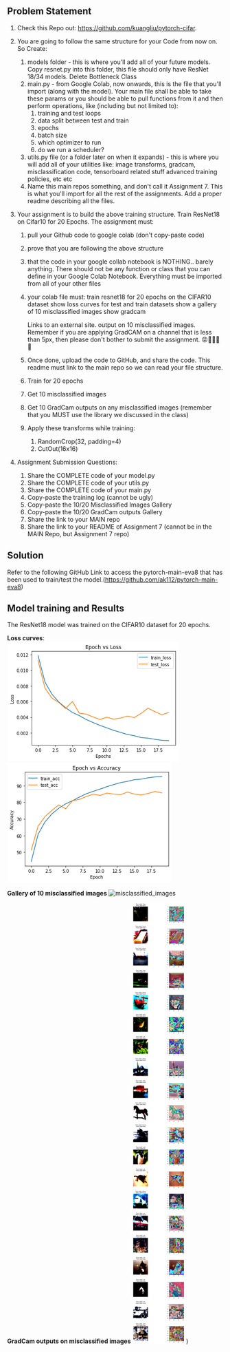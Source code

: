 ## Problem Statement

1. Check this Repo out: https://github.com/kuangliu/pytorch-cifar.  
2. You are going to follow the same structure for your Code from now on. So Create:  
    1. models folder - this is where you'll add all of your future models. Copy resnet.py into this folder, this file should only have ResNet 18/34 models. Delete Bottleneck Class  
    2. main.py - from Google Colab, now onwards, this is the file that you'll import (along with the model). Your main file shall be able to take these params or you should be able to pull functions from it and then perform operations, like (including but not limited to):  
        1. training and test loops  
        2. data split between test and train  
        3. epochs  
        4. batch size  
        5. which optimizer to run  
        6. do we run a scheduler?  
    3. utils.py file (or a folder later on when it expands) - this is where you will add all of your utilities like:
            image transforms,
            gradcam,
            misclassification code,
            tensorboard related stuff
            advanced training policies, etc
            etc 
    4. Name this main repos something, and don't call it Assignment 7. This is what you'll import for all the rest of the assignments. Add a proper readme describing all the files.  
3. Your assignment is to build the above training structure. Train ResNet18 on Cifar10 for 20 Epochs. The assignment must:
    1. pull your Github code to google colab (don't copy-paste code)  
    2. prove that you are following the above structure  
    3. that the code in your google collab notebook is NOTHING.. barely anything. There should not be any function or class that you can define in your Google Colab Notebook. Everything must be imported from all of your other files
    4. your colab file must:
            train resnet18 for 20 epochs on the CIFAR10 dataset
            show loss curves for test and train datasets
            show a gallery of 10 misclassified images
            show gradcam 

        Links to an external site. output on 10 misclassified images. Remember if you are applying GradCAM on a channel that is less than 5px, then please don't bother to submit the assignment. 😡🤬🤬🤬🤬
    5. Once done, upload the code to GitHub, and share the code. This readme must link to the main repo so we can read your file structure.  
    6. Train for 20 epochs  
    7. Get 10 misclassified images  
    8. Get 10 GradCam outputs on any misclassified images (remember that you MUST use the library we discussed in the class)  
    9. Apply these transforms while training:  
        1. RandomCrop(32, padding=4)
        2. CutOut(16x16)  

4. Assignment Submission Questions:  

    1. Share the COMPLETE code of your model.py  
    2. Share the COMPLETE code of your utils.py  
    3. Share the COMPLETE code of your main.py  
    4. Copy-paste the training log (cannot be ugly)  
    5. Copy-paste the 10/20 Misclassified Images Gallery  
    6. Copy-paste the 10/20 GradCam outputs Gallery  
    7. Share the link to your MAIN repo  
    8. Share the link to your README of Assignment 7 (cannot be in the MAIN Repo, but Assignment 7 repo)  


## Solution
Refer to the following GitHub Link to access the pytorch-main-eva8 that has been used to train/test the model.(https://github.com/ak112/pytorch-main-eva8)

## Model training and Results
The ResNet18 model was trained on the CIFAR10 dataset for 20 epochs. 

**Loss curves**:  
![loss_graph](./plots/training_test_loss.png)
![accuracy_graph](./plots/training_test_accuracy.png)

**Gallery of 10 misclassified images**
![misclassified_images](.plots/misclassified_images.png)

**GradCam outputs on misclassified images**
![misclassified_GradCam](./plots/missclassified_images_GradCam.png)
)
